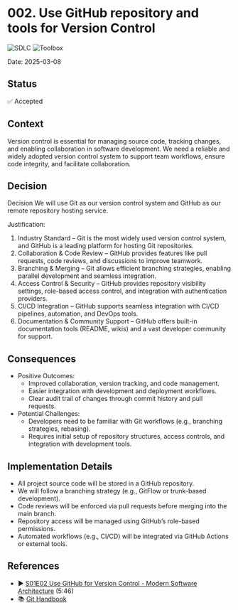 ﻿# 002. Use GitHub repository and tools for Version Control
![SDLC](https://img.shields.io/badge/SDLC-orange) 
![Toolbox](https://img.shields.io/badge/Toolbox-brown)

Date: 2025-03-08

## Status

✅ Accepted

## Context

Version control is essential for managing source code, tracking changes, and enabling collaboration in software development.
We need a reliable and widely adopted version control system to support team workflows, ensure code integrity, and facilitate collaboration.

## Decision

Decision
We will use Git as our version control system and GitHub as our remote repository hosting service.

Justification:
1. Industry Standard – Git is the most widely used version control system, and GitHub is a leading platform for hosting Git repositories.
2. Collaboration & Code Review – GitHub provides features like pull requests, code reviews, and discussions to improve teamwork.
3. Branching & Merging – Git allows efficient branching strategies, enabling parallel development and seamless integration.
4. Access Control & Security – GitHub provides repository visibility settings, role-based access control, and integration with authentication providers.
5. CI/CD Integration – GitHub supports seamless integration with CI/CD pipelines, automation, and DevOps tools.
6. Documentation & Community Support – GitHub offers built-in documentation tools (README, wikis) and a vast developer community for support.

## Consequences

* Positive Outcomes:
  * Improved collaboration, version tracking, and code management.
  * Easier integration with development and deployment workflows.
  * Clear audit trail of changes through commit history and pull requests.
* Potential Challenges:
  * Developers need to be familiar with Git workflows (e.g., branching strategies, rebasing).
  * Requires initial setup of repository structures, access controls, and integration with development tools.

## Implementation Details

* All project source code will be stored in a GitHub repository.
* We will follow a branching strategy (e.g., GitFlow or trunk-based development).
* Code reviews will be enforced via pull requests before merging into the main branch.
* Repository access will be managed using GitHub’s role-based permissions.
* Automated workflows (e.g., CI/CD) will be integrated via GitHub Actions or external tools.

## References

* ▶️ [S01E02 Use GitHub for Version Control - Modern Software Architecture](https://youtu.be/YZxJj41nQ7A) (5:46)
* 📚 [Git Handbook](https://guides.github.com/introduction/git-handbook/)
